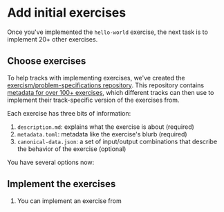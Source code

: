 # Add initial exercises

Once you've implemented the `hello-world` exercise, the next task is to implement 20+ other exercises.

## Choose exercises

To help tracks with implementing exercises, we've created the [exercism/problem-specifications repository](https://github.com/exercism/problem-specifications).
This repository contains [metadata for over 100+ exercises](https://github.com/exercism/problem-specifications/tree/main/exercises), which different tracks can then use to implement their track-specific version of the exercises from.

Each exercise has three bits of information:

1. `description.md`: explains what the exercise is about (required)
2. `metadata.toml`: metadata like the exercise's blurb (required)
3. `canonical-data.json`: a set of input/output combinations that describe the behavior of the exercise (optional)

You have several options now:

## Implement the exercises

1. You can implement an exercise from
